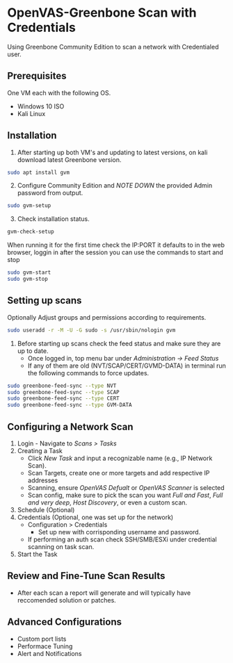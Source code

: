 # OpenVAS-Greenbone Scan with Credentials
Using Greenbone Community Edition to scan a network with Credentialed user.

<h2>Prerequisites</h2>

One VM each with the following OS.

  - Windows 10 ISO
  - Kali Linux

<h2>Installation</h2>

1. After starting up both VM's and updating to latest versions, on kali download latest Greenbone version. 

  ```bash
  sudo apt install gvm
  ```

2. Configure Community Edition and *NOTE DOWN* the provided Admin password from output.
  
  ```bash
  sudo gvm-setup
  ```

3. Check installation status.

  ```bash
  gvm-check-setup
  ```

When running it for the first time check the IP:PORT it defaults to in the web browser, loggin in after the session you can use the commands to start and stop 

```bash
sudo gvm-start
sudo gvm-stop
```

<h2>Setting up scans</h2>

Optionally Adjust groups and permissions according to requirements.

  ```bash
  sudo useradd -r -M -U -G sudo -s /usr/sbin/nologin gvm
  
  ```

1. Before starting up scans check the feed status and make sure they are up to date. 
    - Once logged in, top menu bar under *Administration -> Feed Status*
    - If any of them are old (NVT/SCAP/CERT/GVMD-DATA) in terminal run the following commands to force updates.

  ```bash
  sudo greenbone-feed-sync --type NVT
  sudo greenbone-feed-sync --type SCAP
  sudo greenbone-feed-sync --type CERT
  sudo greenbone-feed-sync --type GVM-DATA
  ```

<h2>Configuring a Network Scan</h2>
  
  1. Login
    - Navigate to *Scans > Tasks*
  2. Creating a Task
     - Click *New Task* and input a recognizable name (e.g., IP Network Scan).
     - Scan Targets, create one or more targets and add respective IP addresses
     - Scanning, ensure *OpenVAS Defualt* or *OpenVAS Scanner* is selected
     - Scan config, make sure to pick the scan you want *Full and Fast*, *Full and very deep*, *Host Discovery*, or even a custom scan.
  3. Schedule (Optional)
  4. Credentials (Optional, one was set up for the network)
     - Configuration > Credentials
         - Set up new with corrisponding username and password.
     - If performing an auth scan check SSH/SMB/ESXi under credential scanning on task scan.
  5. Start the Task

<h2>Review and Fine-Tune Scan Results</h2>

  - After each scan a report will generate and will typically have reccomended solution or patches.

<h2>Advanced Configurations</h2>

  - Custom port lists
  - Performace Tuning
  - Alert and Notifications




















